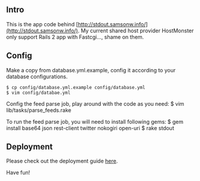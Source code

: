 ## Intro
This is the app code behind [http://stdout.samsonw.info/](http://stdout.samsonw.info/).  My current shared host provider HostMonster only support Rails 2 app with Fastcgi..., shame on them.

## Config
Make a copy from database.yml.example, config it according to your database configurations.

    $ cp config/database.yml.example config/database.yml
    $ vim config/databae.yml

Config the feed parse job, play around with the code as you need:
    $ vim lib/tasks/parse_feeds.rake

To run the feed parse job, you will need to install following gems:
    $ gem install base64 json rest-client twitter nokogiri open-uri
    $ rake stdout

## Deployment
Please check out the deployment guide [here](http://blog.samsonis.me/2011/03/stdout-deployment/).

Have fun!

